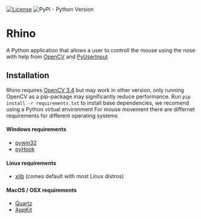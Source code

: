 [![License](https://img.shields.io/badge/License-BSD%203--Clause-blue.svg)](https://github.com/AndreasJacobsen/noseCV/blob/master/LICENSE) 
![PyPI - Python Version](https://img.shields.io/pypi/pyversions/Django.svg)

# Rhino 
A Python application that allows a user to controll the mouse using the nose with help from [OpenCV](https://opencv.org/) and [PyUserInput](https://github.com/PyUserInput/PyUserInput)

## Installation 
Rhino requires [OpenCV 3.4](https://github.com/opencv/opencv/releases/tag/3.4.0) but may work in other version, only running OpenCV as a pip-package may significantly reduce performance. Run  `pip install -r requirements.txt` to install base dependencies, we recomend using a Python virtual environment 
For mouse movement there are differnet requirements for different operating systems
#### Windows requirements
* [pywin32](https://sourceforge.net/projects/pywin32/)
* [pyHook](https://sourceforge.net/projects/pywin32/)

#### Linux requirements
* [xlib](https://github.com/python-xlib/python-xlib)  (comes default with most Linux distros) 

#### MacOS / OSX requirements
* [Quartz](https://www.xquartz.org/)
* [AppKit](https://developer.apple.com/documentation/appkit)


